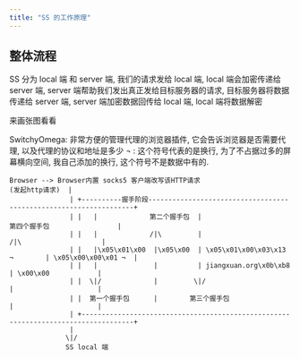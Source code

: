 ```yaml
---
title: "SS 的工作原理"
---
```


## 整体流程

SS 分为 local 端 和 server 端, 我们的请求发给 local 端, local 端会加密传递给 server 端, server 端帮助我们发出真正发给目标服务器的请求, 目标服务器将数据传递给 server 端, server 端加密数据回传给 local 端, local 端将数据解密

来画张图看看

SwitchyOmega: 非常方便的管理代理的浏览器插件, 它会告诉浏览器是否需要代理, 以及代理的协议和地址是多少
¬ : 这个符号代表的是换行, 为了不占据过多的屏幕横向空间, 我自己添加的换行, 这个符号不是数据中有的.

<style>
  .language-shell {
    min-width: 1000px;
    margin-left: -25%;
  }
</style>

```shell
Browser --> Browser内置 socks5 客户端改写该HTTP请求
(发起http请求)  |
               | +----------握手阶段------------------------------------------------------------------+
               | |   |             第二个握手包  |                          第四个握手包                 |
               | |   |             /|\         |                              /|\                    |
               | |   |\x05\x01\x00  |\x05\x00  | \x05\x01\x00\x03\x13 ¬        | \x05\x00\x00\x01 ¬  |
               | |   |              |          | jiangxuan.org\x0b\xb8         | \x00\x00            |
               | |  \|/             |         \|/                              |                     |
               | |  第一个握手包      |        第三个握手包                        |                     |
               | +-----------------------------------------------------------------------------------+
               |
              \|/
              SS local 端
```